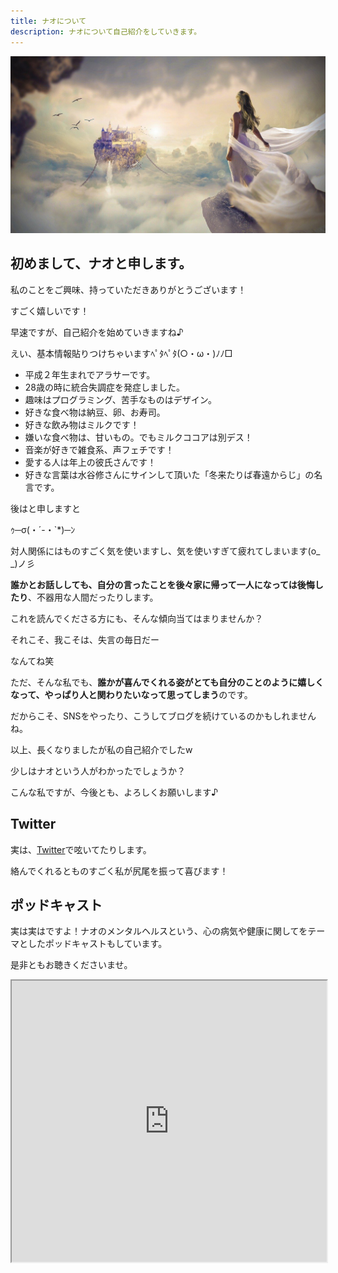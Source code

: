 ```yaml
---
title: ナオについて
description: ナオについて自己紹介をしていきます。
---
```


![ナオっぽい人](../../src/images/naoppoihito.jpg)

## 初めまして、ナオと申します。

私のことをご興味、持っていただきありがとうございます！

すごく嬉しいです！

早速ですが、自己紹介を始めていきますね♪

えい、基本情報貼りつけちゃいますﾍﾟﾀﾍﾟﾀ(○・ω・)ﾉﾉ□

- 平成２年生まれでアラサーです。
- 28歳の時に統合失調症を発症しました。
- 趣味はプログラミング、苦手なものはデザイン。
- 好きな食べ物は納豆、卵、お寿司。
- 好きな飲み物はミルクです！
- 嫌いな食べ物は、甘いもの。でもミルクココアは別デス！
- 音楽が好きで雑食系、声フェチです！
- 愛する人は年上の彼氏さんです！
- 好きな言葉は水谷修さんにサインして頂いた「冬来たりば春遠からじ」の名言です。

後はと申しますと

ｩ─σ(・´-・`*)─ﾝ

対人関係にはものすごく気を使いますし、気を使いすぎて疲れてしまいます(o_ _)ノ彡

<b>誰かとお話ししても、自分の言ったことを後々家に帰って一人になっては後悔したり</b>、不器用な人間だったりします。

これを読んでくださる方にも、そんな傾向当てはまりませんか？

それこそ、<span class='big'>我こそは、失言の毎日だー</span>

なんてね笑

ただ、そんな私でも、<b>誰かが喜んでくれる姿がとても自分のことのように嬉しくなって、やっぱり人と関わりたいなって思ってしまう</b>のです。

だからこそ、SNSをやったり、こうしてブログを続けているのかもしれませんね。

以上、長くなりましたが私の自己紹介でしたw

少しはナオという人がわかったでしょうか？

こんな私ですが、今後とも、よろしくお願いします♪

## Twitter

実は、<a href='https://twitter.com/naominamecom' class='link_name' target='_blank'>Twitter</a>で呟いてたりします。

絡んでくれるとものすごく私が尻尾を振って喜びます！

## ポッドキャスト

実は実はですよ！ナオのメンタルヘルスという、心の病気や健康に関してをテーマとしたポッドキャストもしています。

是非ともお聴きくださいませ。

<iframe allow="autoplay *; encrypted-media *; fullscreen *; clipboard-write" width="100%" height="450" sandbox="allow-forms allow-popups allow-same-origin allow-scripts allow-storage-access-by-user-activation allow-top-navigation-by-user-activation" src="https://embed.podcasts.apple.com/jp/podcast/%E3%83%8A%E3%82%AA%E3%81%AE%E3%83%A1%E3%83%B3%E3%82%BF%E3%83%AB%E3%83%98%E3%83%AB%E3%82%B9%E3%83%A9%E3%82%B8%E3%82%AA/id1649348148"></iframe>
